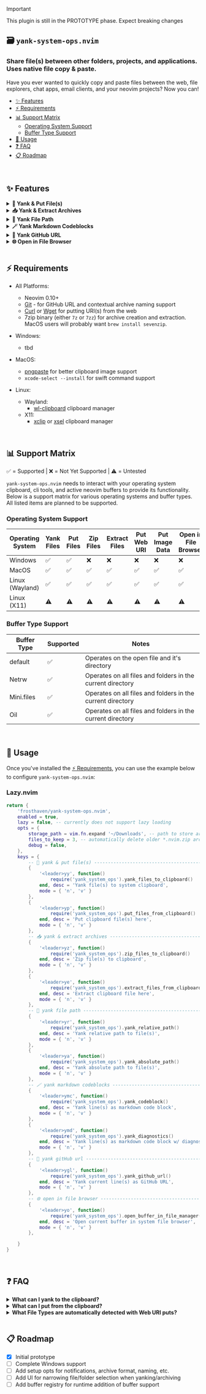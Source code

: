 > [!IMPORTANT]
> This plugin is still in the PROTOTYPE phase. Expect breaking changes

## 🗃️ `yank-system-ops.nvim`

### Share file(s) between other folders, projects, and applications. Uses native file copy & paste.

Have you ever wanted to quickly copy and paste files between the web, file
explorers, chat apps, email clients, and your neovim projects? Now you can!

- [✨ Features](#-features)
- [⚡️ Requirements](#️-requirements)
- [📊 Support Matrix](#-support-matrix)
  - [Operating System Support](#operating-system-support)
  - [Buffer Type Support](#buffer-type-support)
- [🚀 Usage](#-usage)
- [❓ FAQ](#-faq)
- [📋 Roadmap](#-roadmap)

<br>

## ✨ Features

<details>
<summary><strong>🧷 Yank & Put File(s)</strong></summary>

```lua
{
    '<leader>yy', function()
        require('yank_system_ops').yank_files_to_clipboard()
    end, desc = 'Yank file(s) to system clipboard',
    mode = { 'n', 'v' }
},
```

Yank file(s) in the current supported buffer into your native system clipboard
for pasting into other applications such as Slack, Discord, and your file
browser. See the [FAQ](#-faq) for details on what can be yanked.

```lua
{
    '<leader>yp', function()
        require('yank_system_ops').put_files_from_clipboard()
    end, desc = 'Put clipboard file(s) here',
    mode = { 'n', 'v' }
},
```

Put file(s) from your system clipboard into the current supported buffer's
directory. See the [FAQ](#-faq) for details on what can be put. 

</details>

<details>
<summary><strong>📥 Yank & Extract Archives</strong></summary>

```lua
{
    '<leader>yz', function()
        require('yank_system_ops').zip_files_to_clipboard()
    end, desc = 'Zip file(s) to clipboard',
    mode = { 'n', 'v' }
},
```

Compress the current supported buffer's file(s) into a `.nvim.zip` archive
located in the configured `storage_path` and copy it to your system clipboard
for pasting into other applications such as Slack, Discord, and your file
browser.

```lua
{
    '<leader>ye', function()
        require('yank_system_ops').extract_files_from_clipboard()
    end, desc = 'Extract clipboard file here',
    mode = { 'n', 'v' }
},
```

Extract the contents of a supported archive format from your system clipboard
into the current supported buffer's directory.

</details>

<details>
<summary><strong>📂 Yank File Path</strong></summary>

```lua
{
    '<leader>yr', function()
        require('yank_system_ops').yank_relative_path()
    end, desc = 'Yank relative path to file(s)',
    mode = { 'n', 'v' }
},
```

Yank the cwd-relative path to the current supported buffer's file(s).

```lua
{
    '<leader>ya', function()
        require('yank_system_ops').yank_absolute_path()
    end, desc = 'Yank absolute path to file(s)',
    mode = { 'n', 'v' }
},
```

Yank the full absolute path to the current supported buffer's file(s).

</details>

<details>
<summary><strong>🪄 Yank Markdown Codeblocks</strong></summary>

```lua
{
    '<leader>ymc', function()
        require('yank_system_ops').yank_codeblock()
    end, desc = 'Yank line(s) as markdown code block',
    mode = { 'n', 'v' }
},
```

Yank selected line(s) into a language-tagged markdown code block for pasting
into markdown supported applications.

```lua
{
    '<leader>ymd', function()
        require('yank_system_ops').yank_diagnostics()
    end, desc = 'Yank line(s) as markdown code block w/ diagnostics',
    mode = { 'n', 'v' }
},
```

Yank selected line(s) into a language-tagged markdown code block for pasting
into markdown supported applications. Includes any diagnostic messages in the
selected lines.

</details>

<details>
<summary><strong>🧭 Yank GitHub URL</strong></summary>

```lua
{
    '<leader>ygl', function()
        require('yank_system_ops').yank_github_url()
    end, desc = 'Yank current line(s) as GitHub URL',
    mode = { 'n', 'v' }
},
```

Yank a GitHub URL for the current line(s) in the current supported buffer. This
respects the current branch. _Note: This only works for files that are part of a
git-tracked repository and hosted on GitHub. This will also not copy URLs for
which there are pending commits/changes._

</details>

<details>
<summary><strong>🌐 Open in File Browser</strong></summary>

```lua
{
    '<leader>yo', function()
        require('yank_system_ops').open_buffer_in_file_manager()
    end, desc = 'Open current buffer in system file browser',
    mode = { 'n', 'v' }
},
```

Open the current supported buffer's file(s) in your system's file explorer. The
explorer used depends on your OS.

</details>

<br>

## ⚡️ Requirements

- All Platforms:
    - Neovim 0.10+
    - [Git](https://git-scm.com/) - for GitHub URL and contextual archive naming support
    - [Curl](https://curl.se/) or [Wget](https://www.gnu.org/software/wget/) for
      putting URI(s) from the web
    - 7zip binary (either `7z` or `7zz`) for archive creation and extraction.
      MacOS users will probably want `brew install sevenzip`.

- Windows:
    - tbd
- MacOS:
    - [pngpaste](https://github.com/jcsalterego/pngpaste) for better clipboard
      image support
    - `xcode-select --install` for swift command support
- Linux:
    - Wayland:
        - [wl-clipboard](https://github.com/bugaevc/wl-clipboard) clipboard
        manager
    - X11:
        - [xclip](https://github.com/astrand/xclip) or [xsel](https://github.com/kfish/xsel)
        clipboard manager

<br>

## 📊 Support Matrix

✅️ = Supported | ❌ = Not Yet Supported | ⚠️ = Untested

`yank-system-ops.nvim` needs to interact with your operating system clipboard,
cli tools, and active neovim buffers to provide its functionality. Below is a
support matrix for various operating systems and buffer types. All listed items
are planned to be supported.

### Operating System Support

| Operating System | Yank Files | Put Files | Zip Files | Extract Files | Put Web URI | Put Image Data | Open in File Browser |
|------------------|------------|-----------|-----------|---------------|-------------|----------------|----------------------|
| Windows          | ✅         | ✅        | ❌        | ❌            | ❌          | ❌             | ❌                   |
| MacOS            | ✅         | ✅        | ✅        | ✅            | ✅          | ✅             | ✅                   |
| Linux (Wayland)  | ✅         | ✅        | ✅        | ✅            | ✅          | ✅             | ✅                   |
| Linux (X11)      | ⚠️          | ⚠️        | ⚠️       | ⚠️            | ⚠️          | ⚠️             | ⚠️                   |

### Buffer Type Support

| Buffer Type | Supported | Notes                                                      |
|-------------|-----------|------------------------------------------------------------|
| default     | ✅        | Operates on the open file and it's directory               |
| Netrw       | ✅        | Operates on all files and folders in the current directory |
| Mini.files  | ✅        | Operates on all files and folders in the current directory |
| Oil         | ✅        | Operates on all files and folders in the current directory |

<br>

## 🚀 Usage

Once you've installed the [⚡️ Requirements](#️-requirements), you can use the
example below to configure `yank-system-ops.nvim`:

### Lazy.nvim

```lua
return {
    'frosthaven/yank-system-ops.nvim',
    enabled = true,
    lazy = false, -- currently does not support lazy loading
    opts = {
        storage_path = vim.fn.expand '~/Downloads', -- path to store archives
        files_to_keep = 3, -- automatically delete older *.nvim.zip archives
        debug = false,
    },
    keys = {
        -- 🧷 yank & put file(s) ----------------------------------------------
        {
            '<leader>yy', function()
                require('yank_system_ops').yank_files_to_clipboard()
            end, desc = 'Yank file(s) to system clipboard',
            mode = { 'n', 'v' }
        },
        {
            '<leader>yp', function()
                require('yank_system_ops').put_files_from_clipboard()
            end, desc = 'Put clipboard file(s) here',
            mode = { 'n', 'v' }
        },
        -- 📥 yank & extract archives -----------------------------------------
        {
            '<leader>yz', function()
                require('yank_system_ops').zip_files_to_clipboard()
            end, desc = 'Zip file(s) to clipboard',
            mode = { 'n', 'v' }
        },
        {
            '<leader>ye', function()
                require('yank_system_ops').extract_files_from_clipboard()
            end, desc = 'Extract clipboard file here',
            mode = { 'n', 'v' }
        },
        -- 📂 yank file path --------------------------------------------------
        {
            '<leader>yr', function()
                require('yank_system_ops').yank_relative_path()
            end, desc = 'Yank relative path to file(s)',
            mode = { 'n', 'v' }
        },
        {
            '<leader>ya', function()
                require('yank_system_ops').yank_absolute_path()
            end, desc = 'Yank absolute path to file(s)',
            mode = { 'n', 'v' }
        },
        -- 🪄 yank markdown codeblocks ----------------------------------------
        {
            '<leader>ymc', function()
                require('yank_system_ops').yank_codeblock()
            end, desc = 'Yank line(s) as markdown code block',
            mode = { 'n', 'v' }
        },
        {
            '<leader>ymd', function()
                require('yank_system_ops').yank_diagnostics()
            end, desc = 'Yank line(s) as markdown code block w/ diagnostics',
            mode = { 'n', 'v' }
        },
        -- 🧭 yank gitHub url -------------------------------------------------
        {
            '<leader>ygl', function()
                require('yank_system_ops').yank_github_url()
            end, desc = 'Yank current line(s) as GitHub URL',
            mode = { 'n', 'v' }
        },
        -- 🌐 open in file browser --------------------------------------------
        {
            '<leader>yo', function()
                require('yank_system_ops').open_buffer_in_file_manager()
            end, desc = 'Open current buffer in system file browser',
            mode = { 'n', 'v' }
        },

    }
}
```

<br>

## ❓ FAQ

<details>
<summary><strong>What can I yank to the clipboard?</strong></summary>


| Buffer Type       | Details |
|-------------------|---------|
| Default Buffers   | The current file is copied to the clipboard. You may also yank the current file into an archive (ending in `.nvim.zip`) which gets copied to your clipboard. This can then be pasted into other applications such as Slack, Discord, and your file browser.|
| Directory Buffers | All files and folders in the current directory are copied to the clipboard. You may also yank all files and folders in the current directory into an archive (ending in `.nvim.zip`) which gets copied to your clipboard. These can then be pasted into other applications such as Slack, Discord, and your file browser.|

</details>

<details>
<summary><strong>What can I put from the clipboard?</strong></summary>


| Source Type          | Details |
|----------------------|---------|
| Web URIs             | A file will be downloaded from the web URI and saved in the current buffer's active directory. Common file types are automatically detected (see next FAQ).|
| Image Data           | An image copied to your clipboard from other applications will be saved as a `.png` file in the current buffer's active directory. If you have SVG source code in your clipboard (e.g., from Lucide Icons or Figma assets), it will be saved as a `.svg` file.|
| System Files/Folders | Files and folders copied using `yank-system-ops.nvim` or other applications (such as your OS's native file explorer) will be pasted into the current buffer's active directory.|

</details>

<details>
<summary><strong>What File Types are automatically detected with Web URI puts?</strong></summary>

These are some of the supported file types that are automatically detected when
putting web URIs. If the file type cannot be detected, the file will be saved
with a `.bin` extension:

| File Type | Details |
|-----------|---------|
| Images    | `.png`, `.jpg`, `.gif`, `.webp`, `.svg` |
| Archives  | `.zip`  |
| Documents | `.pdf`  |
| Markup    | `.html`, `.xml`, `.json` |

You can [browse the download handler](https://github.com/Frosthaven/yank-system-ops.nvim/blob/main/lua/yank_system_ops/uri_downloader.lua)
to learn more.

</details>

<br>

## 📋 Roadmap

- [x] Initial prototype
- [ ] Complete Windows support
- [ ] Add setup opts for notifications, archive format, naming, etc.
- [ ] Add UI for narrowing file/folder selection when yanking/archiving
- [ ] Add buffer registry for runtime addition of buffer support
